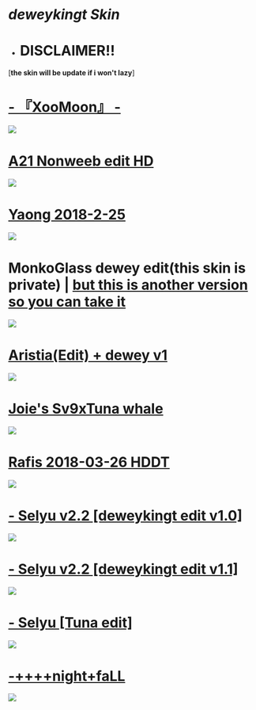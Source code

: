# *deweykingt Skin*
- # DISCLAIMER!!
[**the skin will be update if i won't lazy**]
# [- 『XooMoon』 -](https://drive.google.com/file/d/1Qa6jSRAVt8JnR1NDEBdpzoU9s9f0HuXE/view?usp=sharing)
![](https://github.com/deweykingt/deweykingt/assets/120316888/9905cbbe-4201-4955-9814-26ba43817dea)

# [A21 Nonweeb edit HD](https://drive.google.com/file/d/1cUJs7RTJX3uh2LQI0Fdm0Pk_6LfQFmfl/view)
![](https://github.com/deweykingt/deweykingt/assets/120316888/2687f979-6cbf-4bc5-a7cd-e1d367d84130)

# [Yaong 2018-2-25](https://circle-people.com/wp-content/plugins/m1downloadlist-omk-edit-1/icons/osu!.gif)
![](https://github.com/deweykingt/deweykingt/assets/120316888/997a4c01-1842-408e-afde-d5b643f71cb6)
# MonkoGlass dewey edit(this skin is private) | [but this is another version so you can take it](https://drive.google.com/file/d/1Mvwb21SzWdnSr_dN9BFcpnwQZp8IuEj_/view?usp=sharing)
![](https://github.com/deweykingt/deweykingt/assets/120316888/d9d5b1b2-fee1-4b03-9904-260f849cb1d2)
# [Aristia(Edit) + dewey v1](https://drive.google.com/file/d/1ULmhDAwlXNiNiPKWJSeTDndk55nXB0VG/view)
![](https://github.com/deweykingt/deweykingt/assets/120316888/4087d531-74a1-4fa8-941a-66bff54ea073)
# [Joie's Sv9xTuna whale](https://vxc.s-ul.eu/SyY9X9YH)
![](https://user-images.githubusercontent.com/120316888/208285995-c8880ee3-7293-4a29-a4df-da40e8eded3d.jpg)
# [Rafis 2018-03-26 HDDT](https://mega.nz/folder/GA9SSCAL#9znRG7IQHxuGOQ6yHp2fNQ)
![](https://user-images.githubusercontent.com/120316888/208286425-fcd5de19-fc25-4bea-9cd3-da5a217639c1.jpg)
# [- Selyu v2.2 [deweykingt edit v1.0]](https://drive.google.com/file/d/1iK7B0ET6xRJKEe6aMM9EuhDn_ehKW82v/view?usp=share_link)
![](https://user-images.githubusercontent.com/120316888/236655292-cdaad89f-6e96-4919-9a5b-2cf6452cfc42.jpg)
# [- Selyu v2.2 [deweykingt edit v1.1]](https://drive.google.com/file/d/1hX_Ko84C3knW91C4-3x-RsnrYmx3mrL3/view?usp=share_link)
![](https://user-images.githubusercontent.com/120316888/236655361-17de474a-662e-4088-ad18-b338022a84ce.jpg)
# [- Selyu [Tuna edit]](https://drive.google.com/file/d/104yRfUggLogXnHNXINqYg22U2zER0KFW/view?usp=sharing)
![](https://github.com/deweykingt/deweykingt/assets/120316888/906434fc-f45f-4fa6-8279-763d36cf854e)
# [-++++night+faLL](https://puu.sh/F804p/828979201f.osk)
![](https://user-images.githubusercontent.com/120316888/208285662-6e8ec148-2132-4def-bbec-28f46d744aec.jpg)
